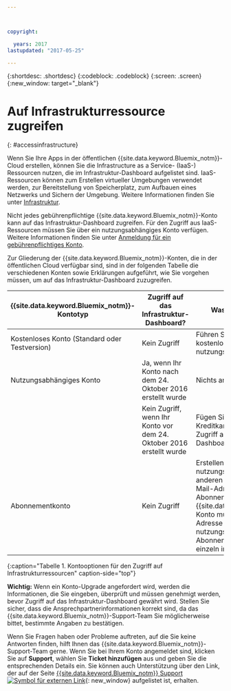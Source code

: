 ```yaml
---



copyright:

  years: 2017
lastupdated: "2017-05-25"

---
```


{:shortdesc: .shortdesc}
{:codeblock: .codeblock}
{:screen: .screen}
{:new_window: target="_blank"}

# Auf Infrastrukturressource zugreifen
{: #accessinfrastructure}

Wenn Sie Ihre Apps in der öffentlichen {{site.data.keyword.Bluemix_notm}}-Cloud erstellen, können Sie die Infrastructure as a Service- (IaaS-) Ressourcen nutzen, die im Infrastruktur-Dashboard aufgelistet sind. 
IaaS-Ressourcen können zum Erstellen virtueller Umgebungen verwendet werden, zur Bereitstellung von Speicherplatz, zum Aufbauen eines Netzwerks und Sichern der Umgebung. Weitere Informationen finden Sie unter [Infrastruktur](/docs/overview/whatisbluemix.html#bluemixoverviewinfrastructure). 

Nicht jedes gebührenpflichtige {{site.data.keyword.Bluemix_notm}}-Konto kann auf das Infrastruktur-Dashboard zugreifen. Für den Zugriff aus IaaS-Ressourcen müssen Sie über ein nutzungsabhängiges Konto verfügen. Weitere Informationen finden Sie unter [Anmeldung für ein gebührenpflichtiges Konto](/docs/pricing/billable.html). 

Zur Gliederung der {{site.data.keyword.Bluemix_notm}}-Konten, die in der öffentlichen Cloud verfügbar sind, sind in der folgenden Tabelle die verschiedenen Konten sowie Erklärungen aufgeführt, wie Sie vorgehen müssen, um auf das Infrastruktur-Dashboard zuzugreifen. 

|{{site.data.keyword.Bluemix_notm}}-Kontotyp |	Zugriff auf das Infrastruktur-Dashboard? |	Was sind meine Optionen? |
|------------------|-----------------------|---------------|
|Kostenloses Konto (Standard oder Testversion) |	Kein Zugriff |	Führen Sie ein Upgrade Ihres kostenlosen Kontos auf ein nutzungsabhängiges Konto durch. |
|Nutzungsabhängiges Konto | Ja, wenn Ihr Konto nach dem 24. Oktober 2016 erstellt wurde | Nichts anderes ist erforderlich. | 
| | Kein Zugriff, wenn Ihr Konto vor dem 24. Oktober 2016 erstellt wurde | Fügen Sie Ihre Kreditkarteninformationen für den Zugriff auf das Infrastruktur-Dashboard erneut hinzu. |
|Abonnementkonto |	Kein Zugriff |	Erstellen Sie ein separates nutzungsabhängiges Konto mit einer anderen E-Mail-Adresse als der E-Mail-Adresse, die Ihrem Abonnement zugeordnet ist. Jedem {{site.data.keyword.Bluemix_notm}}-Konto muss eine eindeutige E-Mail-Adresse zugeordnet sein. Das nutzungsabhängige und das Abonnement-Konto werden Ihnen einzeln in Rechnung gestellt. |
{:caption="Tabelle 1. Kontooptionen für den Zugriff auf Infrastrukturressourcen" caption-side="top"}

**Wichtig:** Wenn ein Konto-Upgrade angefordert wird, werden die Informationen, die Sie eingeben, überprüft und müssen genehmigt werden, bevor Zugriff auf das Infrastruktur-Dashboard gewährt wird. Stellen Sie sicher, dass die Ansprechpartnerinformationen korrekt sind, da das {{site.data.keyword.Bluemix_notm}}-Support-Team Sie möglicherweise bittet, bestimmte Angaben zu bestätigen.    

Wenn Sie Fragen haben oder Probleme auftreten, auf die Sie keine Antworten finden, hilft Ihnen das {{site.data.keyword.Bluemix_notm}}-Support-Team gerne. Wenn Sie bei Ihrem Konto angemeldet sind, klicken Sie auf **Support**, wählen Sie **Ticket hinzufügen** aus und geben Sie die entsprechenden Details ein. Sie können auch Unterstützung über den Link, der auf der Seite [{{site.data.keyword.Bluemix_notm}} Support ![Symbol für externen Link](../icons/launch-glyph.svg)](http://ibm.biz/bluemixsupport){: new_window} aufgelistet ist, erhalten.
